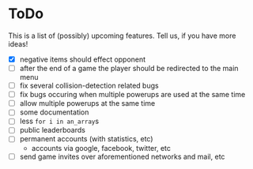 # ToDo

This is a list of (possibly) upcoming features. Tell us, if you have more ideas!

- [x] negative items should effect opponent
- [ ] after the end of a game the player should be redirected to the main menu
- [ ] fix several collision-detection related bugs
- [ ] fix bugs occuring when multiple powerups are used at the same time
- [ ] allow multiple powerups at the same time
- [ ] some documentation
- [ ] less ```for i in an_array```s
- [ ] public leaderboards
- [ ] permanent accounts (with statistics, etc)
  * accounts via google, facebook, twitter, etc
- [ ] send game invites over aforementioned networks and mail, etc
